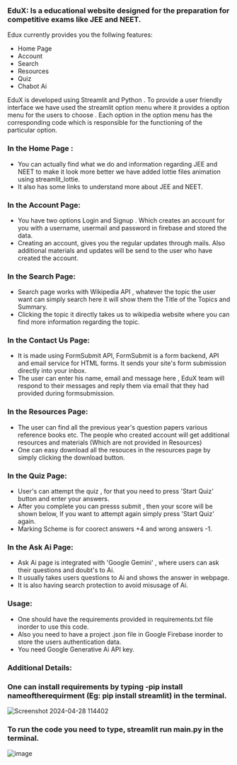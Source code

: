 ### EduX:  Is a educational website designed for the preparation for competitive exams like JEE and NEET.
Edux currently provides you the follwing features:
- Home Page
- Account
- Search
- Resources
- Quiz
- Chabot Ai
  
EduX is developed using Streamlit and Python . To provide a user friendly interface we have used the streamlit option menu where it provides a option menu for the users to choose . Each option in the option menu has the corresponding code which  is responsible for the functioning of the particular option.

### In the Home Page :
- You can actually find what we do and information regarding JEE and NEET to make it look more better we have added lottie files animation using streamlit_lottie.
- It also has some links to understand more about JEE and NEET.

### In the Account Page:
- You have two options Login and Signup . Which creates an account for you with a username, usermail and password in firebase and stored the data.
- Creating an account, gives you the regular updates through mails. Also additional materials and updates will be send to the user who have created the account.

### In the Search Page:
- Search page works with Wikipedia API , whatever the topic the user want can simply search here it will show them the Title of the Topics and Summary.
- Clicking the topic it directly takes us to wikipedia website where you can find more information regarding the topic.

### In the Contact Us Page:
- It is made using FormSubmit API, FormSubmit is a form backend, API and email service for HTML forms. It sends your site's form submission directly into your inbox.
- The user can enter his name, email and message  here , EduX team will respond to their messages and reply them via email that they had provided during formsubmission.

### In the Resources Page:
- The user can find all the previous year's question papers various reference books etc. The people who created account will get additional resources and materials (Which are not provided in Resources)
- One can easy download all the resouces in the resources page by simply clicking the download button.
  
### In the Quiz Page:
- User's can attempt the quiz , for that you need to press 'Start Quiz' button and enter your answers.
- After you complete you can presss submit , then your score will be shown below, If you want to attempt again simply press 'Start Quiz' again.
- Marking Scheme is for coorect answers +4 and wrong answers -1.

### In the Ask Ai Page:
- Ask Ai page is integrated with 'Google Gemini' , where users can ask their questions and doubt's to Ai.
- It usually takes users questions to Ai and shows the answer in webpage.
- It is also having search protection to avoid misusage of Ai.

### Usage:
- One should have the requirements provided in requirements.txt file inorder to use this code.
- Also you need to have a project .json file in Google Firebase inorder to store the users authentication data.
- You need Google Generative Ai API key.

### Additional Details:
### One can install requirements by typing -pip install nameoftherequirment (Eg: pip install streamlit) in the terminal.
![Screenshot 2024-04-28 114402](https://github.com/chaitanya6777/web_EduX/assets/168096245/cf7d6603-00c3-4be5-9664-8ca17f2d21d6)




### To run the code you need to type,  streamlit run main.py in the terminal.
![image](https://github.com/chaitanya6777/web_EduX/assets/168096245/4a189320-565f-453d-bbd0-de45c3b43b69)


